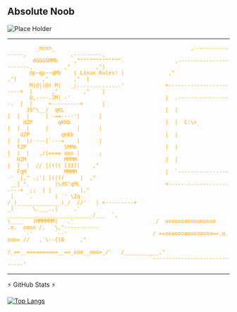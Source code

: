 Absolute Noob 
---------------------------------------------------------------------------------------------------------------------------------------------------------------------------------

![Place Holder](https://github.com/TheCheesyWiggle/TheCheesyWiggle/blob/main/Finn%20van%20Montfort.gif)

---------------------------------------------------------------------------------------------------------------------------------------------------------------------------------

<span style="color:orange">

```
         _nnnn_                                           ,----------------,              ,---------,
        dGGGGMMb     ,"""""""""""""".                ,-----------------------,          ,"        ,"|
       @p~qp~~qMb    | Linux Rules! |              ,"                      ,"|        ,"        ,"  |
       M|@||@) M|   _;..............'             +-----------------------+  |      ,"        ,"    |
       @,----.JM| -'                              |  .-----------------.  |  |     +---------+      |
      JS^\__/  qKL                                |  |                 |  |  |     | -==----'|      |
     dZP        qKRb                              |  |  C:\>_          |  |  |     |         |      |    
    dZP          qKKb                             |  |                 |  |  |/----|`---=    |      |
   fZP            SMMb                            |  |                 |  |  |   ,/|==== ooo |      ;                       
   HZM            MMMM                            |  |                 |  |  |  // |(((( [33]|    ,"
   FqM            MMMM                            |  `-----------------'  |," .;'| |((((     |  ,"
 __| ".        |\dS"qML                           +-----------------------+  ;;  | |         |,"
 |    `.       | `' \Zq                              /_)______________(_/  //'   | +---------+
_)      \.___.,|     .'                         ___________________________/___  `,
\____   )MMMMMM|   .'                          /  oooooooooooooooo  .o.  oooo /,   \,"-----------
     `-'       `--'                           / ==ooooooooooooooo==.o.  ooo= //   ,`\--{)B     ,"
                                             /_==__==========__==_ooo__ooo=_/'   /___________,"
                                             `-----------------------------'
```
</span>

---------------------------------------------------------------------------------------------------------------------------------------------------------------------------------

:zap: GitHub Stats :zap:

<!--![Anurag's GitHub stats](https://github-readme-stats.vercel.app/api?username=TheCheesyWiggle&show_icons=true&theme=vision-friendly-dark&show_icons=true)-->
  
[![Top Langs](https://github-readme-stats.vercel.app/api/top-langs/?username=TheCheesyWiggle&layout=compact&theme=vision-friendly-dark)](https://github.com/anuraghazra/github-readme-stats)
